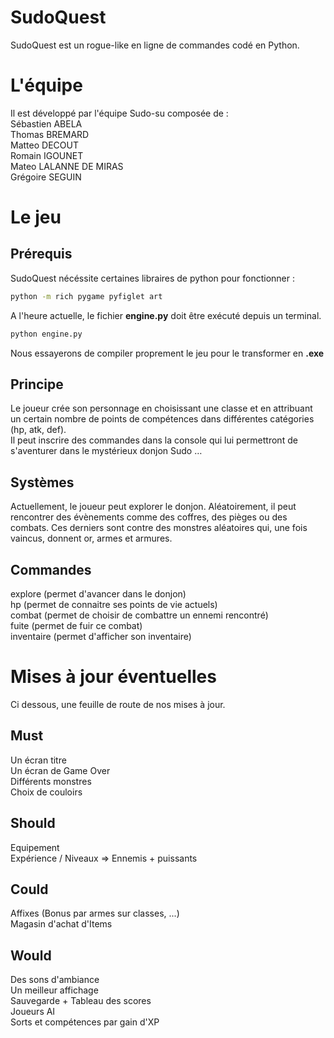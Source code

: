 # SudoQuest

SudoQuest est un rogue-like en ligne de commandes codé en Python.

# L'équipe

Il est développé par l'équipe Sudo-su composée de :  
Sébastien ABELA  
Thomas BREMARD  
Matteo DECOUT  
Romain IGOUNET  
Mateo LALANNE DE MIRAS  
Grégoire SEGUIN  

# Le jeu

## Prérequis

SudoQuest nécéssite certaines libraires de python pour fonctionner :

```sh
python -m rich pygame pyfiglet art
```

A l'heure actuelle, le fichier **engine.py** doit être exécuté depuis un terminal.

```sh
python engine.py
```

Nous essayerons de compiler proprement le jeu pour le transformer en **.exe**


## Principe

Le joueur crée son personnage en choisissant une classe et en attribuant un certain nombre de points de compétences dans différentes catégories (hp, atk, def).  
Il peut inscrire des commandes dans la console qui lui permettront de s'aventurer dans le mystérieux donjon Sudo …

## Systèmes

Actuellement, le joueur peut explorer le donjon. Aléatoirement, il peut rencontrer des évènements comme des coffres, des pièges ou des combats. Ces derniers sont contre des monstres aléatoires qui, une fois vaincus, donnent or, armes et armures.

## Commandes

explore (permet d'avancer dans le donjon)  
hp (permet de connaitre ses points de vie actuels)  
combat (permet de choisir de combattre un ennemi rencontré)  
fuite (permet de fuir ce combat)  
inventaire (permet d'afficher son inventaire)  

# Mises à jour éventuelles

Ci dessous, une feuille de route de nos mises à jour.

## Must

Un écran titre  
Un écran de Game Over  
Différents monstres  
Choix de couloirs  

## Should

Equipement  
Expérience / Niveaux => Ennemis + puissants

## Could

Affixes (Bonus par armes sur classes, ...)  
Magasin d'achat d'Items  

## Would

Des sons d'ambiance  
Un meilleur affichage  
Sauvegarde + Tableau des scores  
Joueurs AI  
Sorts et compétences par gain d'XP  
